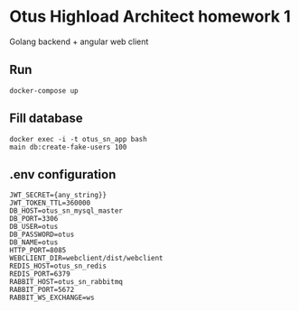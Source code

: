 # Otus Highload Architect homework 1

Golang backend + angular web client   

## Run

    docker-compose up

## Fill database

    docker exec -i -t otus_sn_app bash
    main db:create-fake-users 100

## .env configuration

    JWT_SECRET={any_string}}
    JWT_TOKEN_TTL=360000
    DB_HOST=otus_sn_mysql_master
    DB_PORT=3306
    DB_USER=otus
    DB_PASSWORD=otus
    DB_NAME=otus
    HTTP_PORT=8085
    WEBCLIENT_DIR=webclient/dist/webclient
    REDIS_HOST=otus_sn_redis
    REDIS_PORT=6379
    RABBIT_HOST=otus_sn_rabbitmq
    RABBIT_PORT=5672
    RABBIT_WS_EXCHANGE=ws